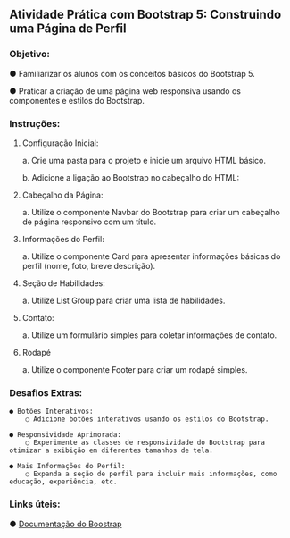 ## Atividade Prática com Bootstrap 5: Construindo uma Página de Perfil

### Objetivo:

● Familiarizar os alunos com os conceitos básicos do Bootstrap 5.

● Praticar a criação de uma página web responsiva usando os componentes e estilos
do Bootstrap.

### Instruções:

1. Configuração Inicial:

    a. Crie uma pasta para o projeto e inicie um arquivo HTML básico.

    b. Adicione a ligação ao Bootstrap no cabeçalho do HTML:

2. Cabeçalho da Página:

    a. Utilize o componente Navbar do Bootstrap para criar um cabeçalho de página
responsivo com um título.

3. Informações do Perfil:

    a. Utilize o componente Card para apresentar informações básicas do perfil
(nome, foto, breve descrição).

4. Seção de Habilidades:

    a. Utilize List Group para criar uma lista de habilidades.

5. Contato:

    a. Utilize um formulário simples para coletar informações de contato.

6. Rodapé

    a. Utilize o componente Footer para criar um rodapé simples.

### Desafios Extras:

    ● Botões Interativos:
        ○ Adicione botões interativos usando os estilos do Bootstrap.

    ● Responsividade Aprimorada:
        ○ Experimente as classes de responsividade do Bootstrap para otimizar a exibição em diferentes tamanhos de tela.

    ● Mais Informações do Perfil:
        ○ Expanda a seção de perfil para incluir mais informações, como educação, experiência, etc.

### Links úteis:

● <a href="https://getbootstrap.com/docs/5.3/getting-started/introduction/">Documentação do Boostrap</a>